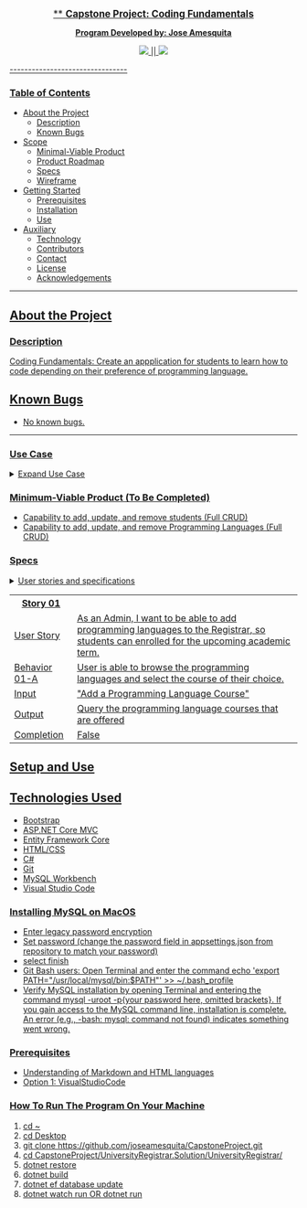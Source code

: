 
<p align = "center">
  <u><big> ** <b> Capstone Project: Coding Fundamentals </b></big><u>
</p>

<p align = "center">
  <strong>Program Developed by: Jose Amesquita</strong>
<p>

<p align = "center">
  <a href = "https://www.linkedin.com/in/joseamesquita/">
    <img src = "https://img.shields.io/badge/-LinkedIn-black.svg?style=social&logo=linkedin">
  </a>
  || 
  <a href = "mailto: joseamesquita11@gmail.com.com">
    <img src = "https://img.shields.io/badge/-Gmail-black.svg?style=social&logo=gmail">
  </a>
</p>
--------------------------------

### <u>Table of Contents</u>
* About the Project
    * Description
    * Known Bugs
* Scope 
    * Minimal-Viable Product
    * Product Roadmap
    * Specs 
    * Wireframe
* Getting Started 
    * Prerequisites
    * Installation 
    * Use
* Auxiliary 
    * Technology
    * Contributors
    * Contact 
    * License
    * Acknowledgements 

--------------------------------

## About the Project

### Description
Coding Fundamentals: Create an appplication for students to learn how to code depending on their preference of programming language.

## Known Bugs

* No known bugs. 

--------------------------------

### Use Case 
<details>
<summary>Expand Use Case </summary>
</details>

### Minimum-Viable Product (To Be Completed)
  * Capability to add, update, and remove students (Full CRUD)
  * Capability to add, update, and remove Programming Languages (Full CRUD)  

### Specs 

<details>
<summary>User stories and specifications</summary>
</details>
<table>
  <tr>
    <th> Story 01 </th>
  </tr>
  <tr>
    <td> User Story </td>
    <td> As an Admin, I want to be able to add programming languages to the Registrar, so students can enrolled for the upcoming academic term.</td>
  <tr>
    <td>Behavior 01-A</td>
    <td>User is able to browse the programming languages and select the course of their choice.</td>
  </tr>
  <tr>
    <td>Input</td>
    <td>"Add a Programming Language Course"</td>
  </tr>
  <tr>
    <td>Output</td>
    <td>Query the programming language courses that are offered</td>
  </tr>
  <tr>
    <td>Completion</td>
    <td>False</td>
  </tr>
</table>

## Setup and Use

## Technologies Used
* Bootstrap 
* ASP.NET Core MVC
* Entity Framework Core
* HTML/CSS
* C#
* Git
* MySQL Workbench
* Visual Studio Code 

### Installing MySQL on MacOS

* Enter legacy password encryption
* Set password (change the password field in appsettings.json from repository to match your password)
* select finish
* Git Bash users: Open Terminal and enter the command echo 'export PATH="/usr/local/mysql/bin:$PATH"' >> ~/.bash_profile 
* Verify MySQL installation by opening Terminal and entering the command mysql -uroot -p{your password here, omitted brackets}. If you gain access to the MySQL command line, installation is complete. An error (e.g., -bash: mysql: command not found) indicates something went wrong.


### Prerequisites
* Understanding of Markdown and HTML languages 
* Option 1: [VisualStudioCode](https://www.npmjs.com/)

### How To Run The Program On Your Machine
1. cd ~ 
2. cd Desktop
3. git clone https://github.com/joseamesquita/CapstoneProject.git
4. cd CapstoneProject/UniversityRegistrar.Solution/UniversityRegistrar/
5. dotnet restore
6. dotnet build 
7. dotnet ef database update 
8. dotnet watch run OR dotnet run


  



